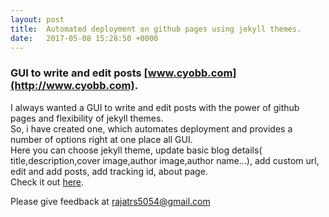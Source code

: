 ```yaml
---
layout: post
title:  Automated deployment on github pages using jekyll themes.
date:   2017-05-08 15:28:50 +0000
---
```



### GUI to write and edit posts [www.cyobb.com](http://www.cyobb.com).
 I always wanted a GUI to write and edit posts with the power of github pages and flexibility of jekyll themes.                  
So, i have created one, which automates deployment and provides a number of options right at one place all GUI.             
Here you can choose jekyll theme, update basic blog details( title,description,cover image,author image,author name...), add custom url, edit and add posts, add tracking id, about page.            
Check it out [here](http://www.cyobb.com).

Please give feedback at rajatrs5054@gmail.com